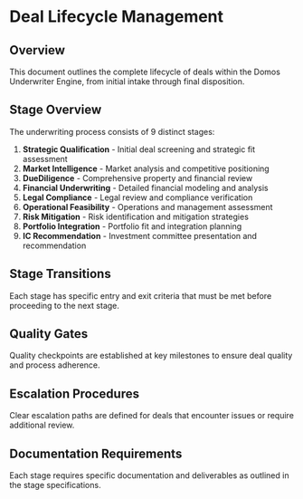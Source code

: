 # Deal Lifecycle Management

## Overview
This document outlines the complete lifecycle of deals within the Domos Underwriter Engine, from initial intake through final disposition.

## Stage Overview
The underwriting process consists of 9 distinct stages:

1. **Strategic Qualification** - Initial deal screening and strategic fit assessment
2. **Market Intelligence** - Market analysis and competitive positioning
3. **DueDiligence** - Comprehensive property and financial review
4. **Financial Underwriting** - Detailed financial modeling and analysis
5. **Legal Compliance** - Legal review and compliance verification
6. **Operational Feasibility** - Operations and management assessment
7. **Risk Mitigation** - Risk identification and mitigation strategies
8. **Portfolio Integration** - Portfolio fit and integration planning
9. **IC Recommendation** - Investment committee presentation and recommendation

## Stage Transitions
Each stage has specific entry and exit criteria that must be met before proceeding to the next stage.

## Quality Gates
Quality checkpoints are established at key milestones to ensure deal quality and process adherence.

## Escalation Procedures
Clear escalation paths are defined for deals that encounter issues or require additional review.

## Documentation Requirements
Each stage requires specific documentation and deliverables as outlined in the stage specifications.
